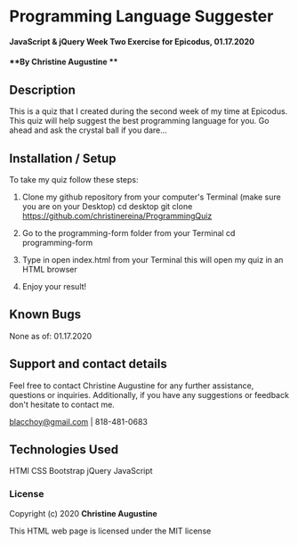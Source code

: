 # Programming Language Suggester

#### JavaScript & jQuery Week Two Exercise for Epicodus, 01.17.2020

#### **By Christine Augustine **

## Description

This is a quiz that I created during the second week of my time at Epicodus. This quiz will help suggest the best programming language for you. Go ahead and ask the crystal ball if you dare...

## Installation / Setup
To take my quiz follow these steps:

1. Clone my github repository from your computer's Terminal (make sure you are on your Desktop)
  cd desktop
  git clone https://github.com/christinereina/ProgrammingQuiz

2. Go to the programming-form folder from your Terminal
  cd programming-form

3. Type in open index.html from your Terminal 
  this will open my quiz in an HTML browser

4. Enjoy your result!


## Known Bugs

None as of:
01.17.2020

## Support and contact details

Feel free to contact Christine Augustine for any further assistance, questions or inquiries. Additionally, if you have any suggestions or feedback don't hesitate to contact me. 

blacchoy@gmail.com | 818-481-0683 

## Technologies Used

HTMl
CSS
Bootstrap
jQuery
JavaScript

### License

Copyright (c) 2020 **Christine Augustine**

This HTML web page is licensed under the MIT license